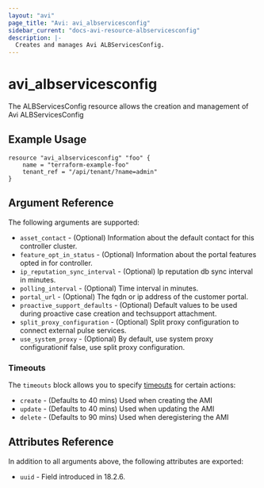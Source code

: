 ```yaml
---
layout: "avi"
page_title: "Avi: avi_albservicesconfig"
sidebar_current: "docs-avi-resource-albservicesconfig"
description: |-
  Creates and manages Avi ALBServicesConfig.
---
```


# avi_albservicesconfig

The ALBServicesConfig resource allows the creation and management of Avi ALBServicesConfig

## Example Usage

```hcl
resource "avi_albservicesconfig" "foo" {
    name = "terraform-example-foo"
    tenant_ref = "/api/tenant/?name=admin"
}
```

## Argument Reference

The following arguments are supported:

* `asset_contact` - (Optional) Information about the default contact for this controller cluster.
* `feature_opt_in_status` - (Optional) Information about the portal features opted in for controller.
* `ip_reputation_sync_interval` - (Optional) Ip reputation db sync interval in minutes.
* `polling_interval` - (Optional) Time interval in minutes.
* `portal_url` - (Optional) The fqdn or ip address of the customer portal.
* `proactive_support_defaults` - (Optional) Default values to be used during proactive case creation and techsupport attachment.
* `split_proxy_configuration` - (Optional) Split proxy configuration to connect external pulse services.
* `use_system_proxy` - (Optional) By default, use system proxy configurationif false, use split proxy configuration.


### Timeouts

The `timeouts` block allows you to specify [timeouts](https://www.terraform.io/docs/configuration/resources.html#timeouts) for certain actions:

* `create` - (Defaults to 40 mins) Used when creating the AMI
* `update` - (Defaults to 40 mins) Used when updating the AMI
* `delete` - (Defaults to 90 mins) Used when deregistering the AMI

## Attributes Reference

In addition to all arguments above, the following attributes are exported:

* `uuid` -  Field introduced in 18.2.6.

